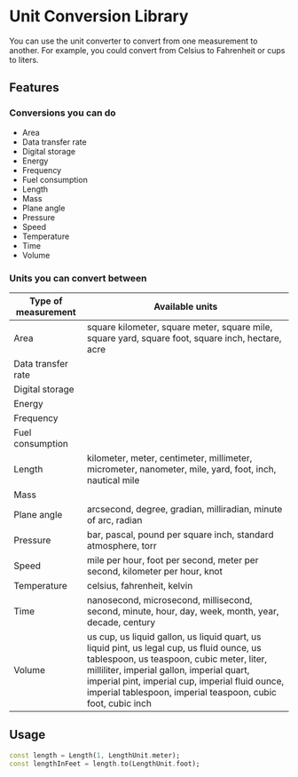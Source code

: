 # Unit Conversion Library

You can use the unit converter to convert from one measurement to another. For example, you could convert from Celsius to Fahrenheit or cups to liters.

## Features

### Conversions you can do

- Area
- Data transfer rate
- Digital storage
- Energy
- Frequency
- Fuel consumption
- Length
- Mass
- Plane angle
- Pressure
- Speed
- Temperature
- Time
- Volume

### Units you can convert between

| Type of measurement | Available units                                                                                                                                                                                                                                                                                         |
|---------------------|---------------------------------------------------------------------------------------------------------------------------------------------------------------------------------------------------------------------------------------------------------------------------------------------------------|
| Area                | square kilometer, square meter, square mile, square yard, square foot, square inch, hectare, acre                                                                                                                                                                                                       |
| Data transfer rate  |                                                                                                                                                                                                                                                                                                         | 
| Digital storage     |                                                                                                                                                                                                                                                                                                         | 
| Energy              |                                                                                                                                                                                                                                                                                                         | 
| Frequency           |                                                                                                                                                                                                                                                                                                         | 
| Fuel consumption    |                                                                                                                                                                                                                                                                                                         | 
| Length              | kilometer, meter, centimeter, millimeter, micrometer, nanometer, mile, yard, foot, inch, nautical mile                                                                                                                                                                                                  | 
| Mass                |                                                                                                                                                                                                                                                                                                         | 
| Plane angle         | arcsecond, degree, gradian, milliradian, minute of arc, radian                                                                                                                                                                                                                                          | 
| Pressure            | bar, pascal, pound per square inch, standard atmosphere, torr                                                                                                                                                                                                                                           | 
| Speed               | mile per hour, foot per second, meter per second, kilometer per hour, knot                                                                                                                                                                                                                              | 
| Temperature         | celsius, fahrenheit, kelvin                                                                                                                                                                                                                                                                             | 
| Time                | nanosecond, microsecond, millisecond, second, minute, hour, day, week, month, year, decade, century                                                                                                                                                                                                     | 
| Volume              | us cup, us liquid gallon, us liquid quart, us liquid pint, us legal cup, us fluid ounce, us tablespoon, us teaspoon, cubic meter, liter, milliliter, imperial gallon, imperial quart, imperial pint, imperial cup, imperial fluid ounce, imperial tablespoon, imperial teaspoon, cubic foot, cubic inch | 

## Usage

```dart
const length = Length(1, LengthUnit.meter);
const lengthInFeet = length.to(LengthUnit.foot);
```
